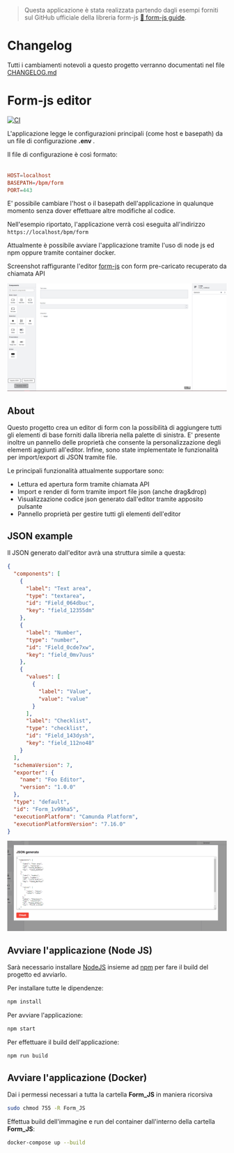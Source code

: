 > Questa applicazione è stata realizzata partendo dagli esempi forniti sul GitHub ufficiale della libreria form-js [:notebook: form-js guide](https://github.com/bpmn-io/form-js).

# Changelog

Tutti i cambiamenti notevoli a questo progetto verranno documentati nel file [CHANGELOG.md](./CHANGELOG.md)

# Form-js editor

[![CI](https://github.com/bpmn-io/bpmn-js-example-custom-elements/workflows/CI/badge.svg)](https://github.com/bpmn-io/bpmn-js)

L'applicazione legge le configurazioni principali (come host e basepath) da un file di configurazione <b> .env </b>.

Il file di configurazione è così formato:

```conf

HOST=localhost
BASEPATH=/bpm/form
PORT=443

```

E' possibile cambiare l'host o il basepath dell'applicazione in qualunque momento senza dover effettuare altre modifiche al codice.

Nell'esempio riportato, l'applicazione verrà così eseguita all'indirizzo ```https://localhost/bpm/form ```


Attualmente è possibile avviare l'applicazione tramite l'uso di node js ed npm oppure tramite container docker.


Screenshot raffigurante l'editor [form-js](https://github.com/bpmn-io/form-js) con form pre-caricato recuperato da chiamata API

![Screenshot](docs/formjs.PNG)


## About

Questo progetto crea un editor di form con la possibilità di aggiungere tutti gli elementi di base forniti dalla libreria nella palette di sinistra. 
E' presente inoltre un pannello delle proprietà che consente la personalizzazione degli elementi aggiunti all'editor.
Infine, sono state implementate le funzionalità per import/export di JSON tramite file.


Le principali funzionalità attualmente supportare sono:

* Lettura ed apertura form tramite chiamata API
* Import e render di form tramite import file json (anche drag&drop)
* Visualizzazione codice json generato dall'editor tramite apposito pulsante
* Pannello proprietà per gestire tutti gli elementi dell'editor


## JSON example

Il JSON generato dall'editor avrà una struttura simile a questa:

```json
{
  "components": [
    {
      "label": "Text area",
      "type": "textarea",
      "id": "Field_064dbuc",
      "key": "field_12355dm"
    },
    {
      "label": "Number",
      "type": "number",
      "id": "Field_0cde7xw",
      "key": "field_0mv7uus"
    },
    {
      "values": [
        {
          "label": "Value",
          "value": "value"
        }
      ],
      "label": "Checklist",
      "type": "checklist",
      "id": "Field_143dysh",
      "key": "field_112no48"
    }
  ],
  "schemaVersion": 7,
  "exporter": {
    "name": "Foo Editor",
    "version": "1.0.0"
  },
  "type": "default",
  "id": "Form_1v99ha5",
  "executionPlatform": "Camunda Platform",
  "executionPlatformVersion": "7.16.0"
}
```

![Screenshot](docs/json.PNG)


## Avviare l'applicazione (Node JS)

Sarà necessario installare [NodeJS](http://nodejs.org) insieme ad [npm](https://npmjs.org) per fare il build del progetto ed avviarlo.

Per installare tutte le dipendenze:

```sh
npm install
```

Per avviare l'applicazione:

```sh
npm start
```

Per effettuare il build dell'applicazione:

```sh
npm run build
```

## Avviare l'applicazione (Docker)

Dai i permessi necessari a tutta la cartella <b>Form_JS</b> in maniera ricorsiva

```sh
sudo chmod 755 -R Form_JS
```

Effettua build dell'immagine e run del container dall'interno della cartella <b>Form_JS</b>:

```sh
docker-compose up --build
```